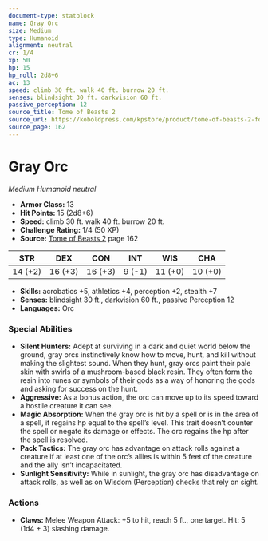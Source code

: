 ```yaml
---
document-type: statblock
name: Gray Orc
size: Medium
type: Humanoid
alignment: neutral
cr: 1/4
xp: 50
hp: 15
hp_roll: 2d8+6
ac: 13
speed: climb 30 ft. walk 40 ft. burrow 20 ft.
senses: blindsight 30 ft. darkvision 60 ft. 
passive_perception: 12
source_title: Tome of Beasts 2
source_url: https://koboldpress.com/kpstore/product/tome-of-beasts-2-for-5th-edition
source_page: 162
---
```


# Gray Orc

*Medium* *Humanoid* *neutral*

- **Armor Class:** 13
- **Hit Points:** 15 (2d8+6)
- **Speed:** climb 30 ft. walk 40 ft. burrow 20 ft.
- **Challenge Rating:** 1/4 (50 XP)
- **Source:** [Tome of Beasts 2](https://koboldpress.com/kpstore/product/tome-of-beasts-2-for-5th-edition) page 162

| STR | DEX | CON | INT | WIS | CHA |
| --- | --- | --- | --- | --- | --- |
| 14 (+2) | 16 (+3) | 16 (+3) | 9 (-1) | 11 (+0) | 10 (+0) |

- **Skills:** acrobatics +5, athletics +4, perception +2, stealth +7
- **Senses:** blindsight 30 ft., darkvision 60 ft., passive Perception 12
- **Languages:** Orc

### Special Abilities

- **Silent Hunters:** Adept at surviving in a dark and quiet world below the ground, gray orcs instinctively know how to move, hunt, and kill without making the slightest sound. When they hunt, gray orcs paint their pale skin with swirls of a mushroom-based black resin. They often form the resin into runes or symbols of their gods as a way of honoring the gods and asking for success on the hunt.
- **Aggressive:** As a bonus action, the orc can move up to its speed toward a hostile creature it can see.
- **Magic Absorption:** When the gray orc is hit by a spell or is in the area of a spell, it regains hp equal to the spell’s level. This trait doesn’t counter the spell or negate its damage or effects. The orc regains the hp after the spell is resolved.
- **Pack Tactics:** The gray orc has advantage on attack rolls against a creature if at least one of the orc’s allies is within 5 feet of the creature and the ally isn’t incapacitated.
- **Sunlight Sensitivity:** While in sunlight, the gray orc has disadvantage on attack rolls, as well as on Wisdom (Perception) checks that rely on sight.

### Actions

- **Claws:** Melee Weapon Attack: +5 to hit, reach 5 ft., one target. Hit: 5 (1d4 + 3) slashing damage.
